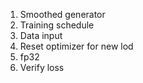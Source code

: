 1. Smoothed generator
2. Training schedule
3. Data input
4. Reset optimizer for new lod
5. fp32
6. Verify loss
